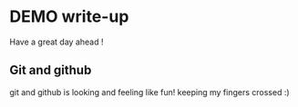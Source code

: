# DEMO write-up

Have a great day ahead !

## Git and github 
git and github is looking and feeling like fun! 
keeping my fingers crossed :)
